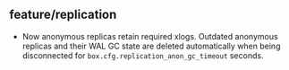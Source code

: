 ## feature/replication

* Now anonymous replicas retain required xlogs. Outdated anonymous replicas
  and their WAL GC state are deleted automatically when being disconnected
  for `box.cfg.replication_anon_gc_timeout` seconds.
